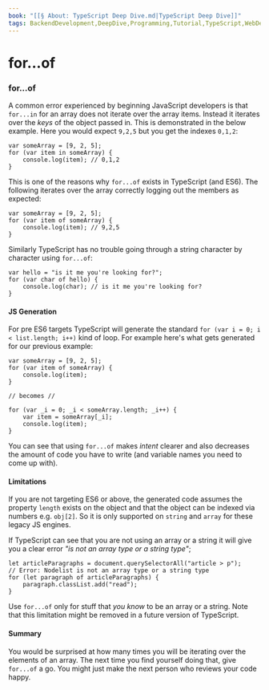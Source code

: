 ```yaml
---
book: "[[§ About꞉ TypeScript Deep Dive.md|TypeScript Deep Dive]]"
tags: BackendDevelopment,DeepDive,Programming,Tutorial,TypeScript,WebDevelopment
---
```


# for...of

### for...of

A common error experienced by beginning JavaScript developers is that `for...in` for an array does not iterate over the array items. Instead it iterates over the _keys_ of the object passed in. This is demonstrated in the below example. Here you would expect `9,2,5` but you get the indexes `0,1,2`:

```
var someArray = [9, 2, 5];
for (var item in someArray) {
    console.log(item); // 0,1,2
}
```

This is one of the reasons why `for...of` exists in TypeScript (and ES6). The following iterates over the array correctly logging out the members as expected:

```
var someArray = [9, 2, 5];
for (var item of someArray) {
    console.log(item); // 9,2,5
}
```

Similarly TypeScript has no trouble going through a string character by character using `for...of`:

```
var hello = "is it me you're looking for?";
for (var char of hello) {
    console.log(char); // is it me you're looking for?
}
```

#### JS Generation

For pre ES6 targets TypeScript will generate the standard `for (var i = 0; i < list.length; i++)` kind of loop. For example here's what gets generated for our previous example:

```
var someArray = [9, 2, 5];
for (var item of someArray) {
    console.log(item);
}

// becomes //

for (var _i = 0; _i < someArray.length; _i++) {
    var item = someArray[_i];
    console.log(item);
}
```

You can see that using `for...of` makes _intent_ clearer and also decreases the amount of code you have to write (and variable names you need to come up with).

#### Limitations

If you are not targeting ES6 or above, the generated code assumes the property `length` exists on the object and that the object can be indexed via numbers e.g. `obj[2]`. So it is only supported on `string` and `array` for these legacy JS engines.

If TypeScript can see that you are not using an array or a string it will give you a clear error _"is not an array type or a string type"_;

```
let articleParagraphs = document.querySelectorAll("article > p");
// Error: Nodelist is not an array type or a string type
for (let paragraph of articleParagraphs) {
    paragraph.classList.add("read");
}
```

Use `for...of` only for stuff that _you know_ to be an array or a string. Note that this limitation might be removed in a future version of TypeScript.

#### Summary

You would be surprised at how many times you will be iterating over the elements of an array. The next time you find yourself doing that, give `for...of` a go. You might just make the next person who reviews your code happy.